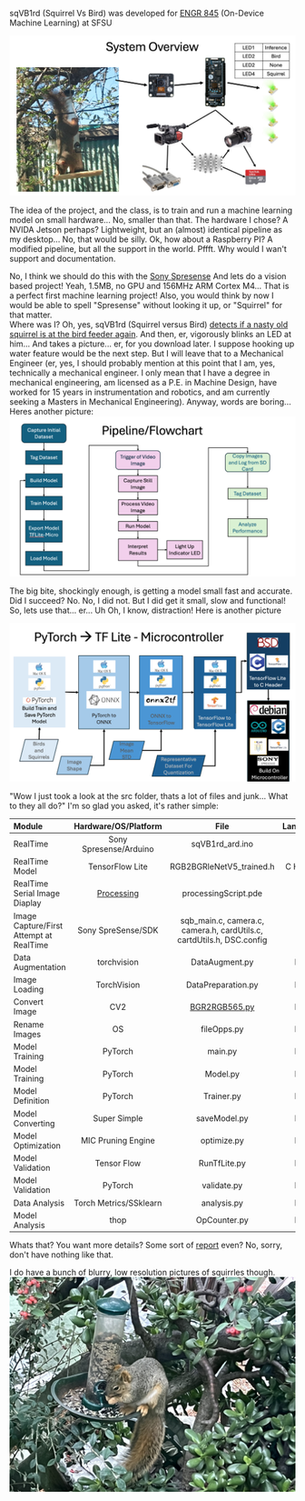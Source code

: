 sqVB1rd (Squirrel Vs Bird) was developed for <a href="http://sfsu-miclab.org/wp-content/uploads/2023/02/ENGR859-On-Device-Machine-Learning-Flyer.pdf">ENGR 845</a> (On-Device Machine Learning) at SFSU

![Alt text](images/blockDiagram.png "System Overview")


The idea of the project, and the class, is to train and run a machine learning model on small hardware... No, smaller than that.
The hardware I chose?
A NVIDA Jetson perhaps? Lightweight, but an (almost) identical pipeline as my desktop... No, that would be silly.
Ok, how about a Raspberry PI? A modified pipeline, but all the support in the world. Pffft. Why would I wan't support and documentation.

No, I think we should do this with the <a href="https://developer.sony.com/spresense/development-guides/introduction_en.html">Sony Spresense</a> And lets do a vision based project! Yeah, 1.5MB, no GPU and 156MHz ARM Cortex M4... That is a perfect first machine learning project!
Also, you would think by now I would be able to spell "Spresense" without looking it up, or "Squirrel" for that matter. 
<br>
Where was I? Oh, yes, sqVB1rd (Squirrel versus Bird) <a href="media/IMG_6562_detecteSq_1080p.mov">detects if a nasty old squirrel is at the bird feeder again</a>. And then, er, vigorously blinks an LED at him... And takes a picture... er, for you download later. I suppose hooking up water feature would be the next step. But I will leave that to a Mechanical Engineer (er, yes, I should probably mention at this point that I am, yes, technically a mechanical engineer. I only mean that I have a degree in mechanical engineering, am licensed as a P.E. in Machine Design, have worked for 15 years in instrumentation and robotics, and am currently seeking a Masters in Mechanical Engineering). Anyway, words are boring... Heres another picture:
![Alt text](images/flowChart.png "System Overview")

The big bite, shockingly enough, is getting a model small fast and accurate. Did I succeed? No. No, I did not. But I did get it small, slow and functional! So, lets use that... er... Uh
Oh, I know, distraction! Here is another picture

![Alt text](images/pyTorch2TFLite.png "Workflow")

"Wow I just took a look at the src folder, thats a lot of files and junk... What to they all do?"
I'm so glad you asked, it's rather simple:


|Module|Hardware/OS/Platform|File|Language|
|:-----|:--------------------:|:----:|--------:|
|RealTime| Sony Spresense/Arduino | sqVB1rd\_ard.ino | C++|
|RealTime Model | TensorFlow Lite | RGB2BGRleNetV5\_trained.h | C Header |
|RealTime Serial Image Diaplay | <a href="https://processing.org">Processing</a> | processingScript.pde | Java |
|Image Capture/First Attempt at RealTime | Sony SpreSense/SDK | sqb_main.c, camera.c, camera.h, cardUtils.c, cartdUtils.h, DSC.config   | C |
|Data Augmentation |  torchvision | DataAugment.py | Python |
|Image Loading | TorchVision | DataPreparation.py | Python |
|Convert Image | CV2 | <a href="https://github.com/MIC-Laboratory/On-Device-Computer-Vsion-CNN">BGR2RGB565.py</a> | Python|
|Rename Images | OS | fileOpps.py | Python |
|Model Training | PyTorch | main.py | Python |
|Model Training | PyTorch | Model.py | Python |
|Model Definition | PyTorch | Trainer.py | Python |
|Model Converting | Super Simple | saveModel.py | Python |
|Model Optimization | MIC Pruning Engine | optimize.py | Python |
|Model Validation | Tensor Flow | RunTfLite.py | Python |
|Model Validation | PyTorch | validate.py | Python|
|Data Analysis | Torch Metrics/SSklearn | analysis.py | Python |
|Model Analysis | thop | OpCounter.py | Python |

Whats that? You want more details? Some sort of <a href="ENGR859_jMehlman_Machine_Learning_Image_Based_Pest_Species_Identification.pdf"> report</a> even? No, sorry, don't have nothing like that.

I do have a bunch of blurry, low resolution pictures of squirrles though.
![Alt text](media/IMG_6330.jpg)

